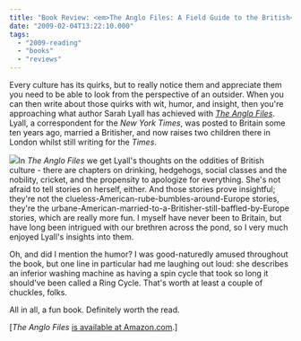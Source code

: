 ```yaml
---
title: "Book Review: <em>The Anglo Files: A Field Guide to the British</em> by Sarah Lyall"
date: "2009-02-04T13:22:10.000"
tags: 
  - "2009-reading"
  - "books"
  - "reviews"
---
```


Every culture has its quirks, but to really notice them and appreciate them you need to be able to look from the perspective of an outsider. When you can then write about those quirks with wit, humor, and insight, then you're approaching what author Sarah Lyall has achieved with _[The Anglo Files](http://www.amazon.com/Anglo-Files-Field-Guide-British/dp/0393058468%3FSubscriptionId%3D02E5W5871AJF7PMMMS82%26tag%3Dscifirev-20%26linkCode%3Dxm2%26camp%3D2025%26creative%3D165953%26creativeASIN%3D0393058468)_. Lyall, a correspondent for the _New York Times_, was posted to Britain some ten years ago, married a Britisher, and now raises two children there in London whilst still writing for the _Times_.

[![](http://ecx.images-amazon.com/images/I/41-G6cH4JAL._SL160_.jpg)](http://www.amazon.com/Anglo-Files-Field-Guide-British/dp/0393058468%3FSubscriptionId%3D02E5W5871AJF7PMMMS82%26tag%3Dscifirev-20%26linkCode%3Dxm2%26camp%3D2025%26creative%3D165953%26creativeASIN%3D0393058468)In _The Anglo Files_ we get Lyall's thoughts on the oddities of British culture - there are chapters on drinking, hedgehogs, social classes and the nobility, cricket, and the propensity to apologize for everything. She's not afraid to tell stories on herself, either. And those stories prove insightful; they're not the clueless-American-rube-bumbles-around-Europe stories, they're the urbane-American-married-to-a-Britisher-still-baffled-by-Europe stories, which are really more fun. I myself have never been to Britain, but have long been intrigued with our brethren across the pond, so I very much enjoyed Lyall's insights into them.

Oh, and did I mention the humor? I was good-naturedly amused throughout the book, but one line in particular had me laughing out loud: she describes an inferior washing machine as having a spin cycle that took so long it should've been called a Ring Cycle. That's worth at least a couple of chuckles, folks.

All in all, a fun book. Definitely worth the read.

\[_The Anglo Files_ [is available at Amazon.com](http://www.amazon.com/Anglo-Files-Field-Guide-British/dp/0393058468%3FSubscriptionId%3D02E5W5871AJF7PMMMS82%26tag%3Dscifirev-20%26linkCode%3Dxm2%26camp%3D2025%26creative%3D165953%26creativeASIN%3D0393058468).\]
